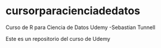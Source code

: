 # cursorparacienciadedatos
Curso de R para Ciencia de Datos  Udemy -Sebastian Tunnell

Este es un repositorio del curso de Udemy

